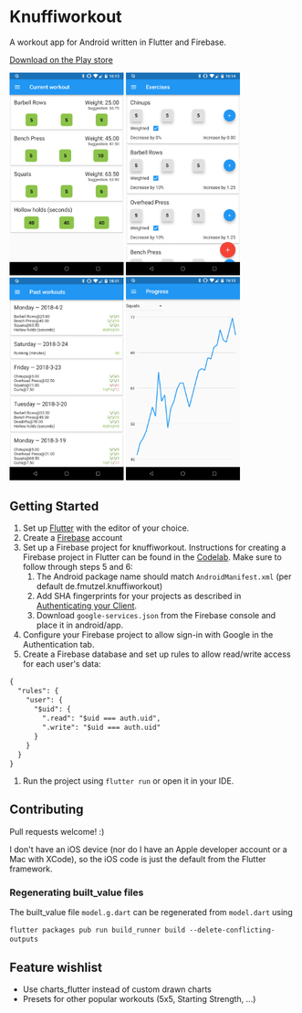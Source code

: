 # Knuffiworkout

A workout app for Android written in Flutter and Firebase.

[Download on the Play store](https://play.google.com/store/apps/details?id=de.fmutzel.knuffiworkout)

<img src="screenshots/current.png" width="200px"> <img src="screenshots/exercises.png" width="200px"> <img src="screenshots/past.png" width="200px"> <img src="screenshots/progress.png" width="200px">

## Getting Started

1. Set up [Flutter](http://flutter.io) with the editor of your choice.
1. Create a [Firebase](http://firebase.google.com) account
1. Set up a Firebase project for knuffiworkout.
   Instructions for creating a Firebase project in Flutter can be found in the [Codelab](https://codelabs.developers.google.com/codelabs/flutter-firebase/#4).
   Make sure to follow through steps 5 and 6:
    1. The Android package name should match `AndroidManifest.xml` (per default de.fmutzel.knuffiworkout)
    1. Add SHA fingerprints for your projects as described in [Authenticating your Client](https://developers.google.com/android/guides/client-auth).
    1. Download `google-services.json` from the Firebase console and place it in android/app.
1. Configure your Firebase project to allow sign-in with Google in the Authentication tab.
1. Create a Firebase database and set up rules to allow read/write access for each user's data:
```
{
  "rules": {
    "user": {
      "$uid": {
        ".read": "$uid === auth.uid",
        ".write": "$uid === auth.uid"
      }
    }
  }
}
```
1. Run the project using `flutter run` or open it in your IDE.

## Contributing

Pull requests welcome! :)

I don't have an iOS device (nor do I have an Apple developer account or a Mac with XCode),
so the iOS code is just the default from the Flutter framework.

### Regenerating built_value files
The built_value file `model.g.dart` can be regenerated from `model.dart` using
```
flutter packages pub run build_runner build --delete-conflicting-outputs
```

## Feature wishlist
* Use charts_flutter instead of custom drawn charts
* Presets for other popular workouts (5x5, Starting Strength, ...)
